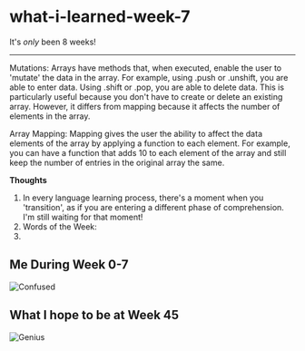 # what-i-learned-week-7
It's *only* been 8 weeks!
___
Mutations: Arrays have methods that, when executed, enable the user to 'mutate' the data in the array. For example, using 
.push or .unshift, you are able to enter data. Using .shift or .pop, you are able to delete data. This is particularly useful
because you don't have to create or delete an existing array. However, it differs from mapping because it affects the number of elements in the array.


Array Mapping: Mapping gives the user the ability to affect the data elements of the array by applying a function to each element. For
example, you can have a function that adds 10 to each element of the array and still keep the number of entries in the original array
the same. 




**Thoughts**
1. In every language learning process, there's a moment when you 'transition', as if you are entering a different phase of comprehension. I'm still waiting for that moment!
2. Words of the Week: 
3. 



## Me During Week 0-7
![Confused](https://media.giphy.com/media/zjQrmdlR9ZCM/giphy.gif)


## What I hope to be at Week 45
![Genius](https://i.gifer.com/RZy.gif)